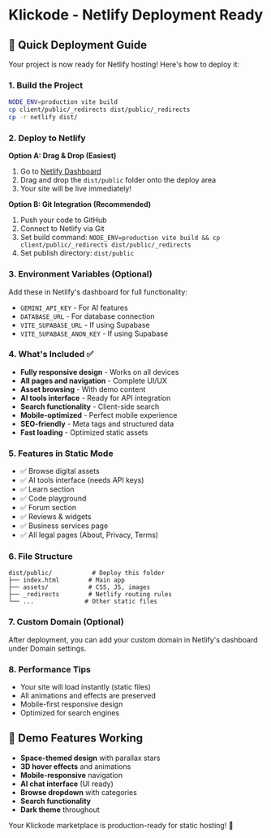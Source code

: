 # Klickode - Netlify Deployment Ready

## 🚀 Quick Deployment Guide

Your project is now ready for Netlify hosting! Here's how to deploy it:

### 1. Build the Project
```bash
NODE_ENV=production vite build
cp client/public/_redirects dist/public/_redirects
cp -r netlify dist/
```

### 2. Deploy to Netlify

**Option A: Drag & Drop (Easiest)**
1. Go to [Netlify Dashboard](https://app.netlify.com/)
2. Drag and drop the `dist/public` folder onto the deploy area
3. Your site will be live immediately!

**Option B: Git Integration (Recommended)**
1. Push your code to GitHub
2. Connect to Netlify via Git
3. Set build command: `NODE_ENV=production vite build && cp client/public/_redirects dist/public/_redirects`
4. Set publish directory: `dist/public`

### 3. Environment Variables (Optional)
Add these in Netlify's dashboard for full functionality:
- `GEMINI_API_KEY` - For AI features
- `DATABASE_URL` - For database connection
- `VITE_SUPABASE_URL` - If using Supabase
- `VITE_SUPABASE_ANON_KEY` - If using Supabase

### 4. What's Included ✅
- **Fully responsive design** - Works on all devices
- **All pages and navigation** - Complete UI/UX
- **Asset browsing** - With demo content
- **AI tools interface** - Ready for API integration
- **Search functionality** - Client-side search
- **Mobile-optimized** - Perfect mobile experience
- **SEO-friendly** - Meta tags and structured data
- **Fast loading** - Optimized static assets

### 5. Features in Static Mode
- ✅ Browse digital assets
- ✅ AI tools interface (needs API keys)
- ✅ Learn section
- ✅ Code playground
- ✅ Forum section
- ✅ Reviews & widgets
- ✅ Business services page
- ✅ All legal pages (About, Privacy, Terms)

### 6. File Structure
```
dist/public/           # Deploy this folder
├── index.html        # Main app
├── assets/           # CSS, JS, images
├── _redirects        # Netlify routing rules
└── ...              # Other static files
```

### 7. Custom Domain (Optional)
After deployment, you can add your custom domain in Netlify's dashboard under Domain settings.

### 8. Performance Tips
- Your site will load instantly (static files)
- All animations and effects are preserved
- Mobile-first responsive design
- Optimized for search engines

## 🌟 Demo Features Working
- **Space-themed design** with parallax stars
- **3D hover effects** and animations
- **Mobile-responsive** navigation
- **AI chat interface** (UI ready)
- **Browse dropdown** with categories
- **Search functionality**
- **Dark theme** throughout

Your Klickode marketplace is production-ready for static hosting! 🎉